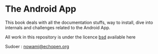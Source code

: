 # The Android App

This book deals with all the documentation stuffs, way to install, dive into internals and challenges related to the Android App.

All work in this repository is under the licence [bsd](https://github.com/echopen/android-app/blob/master/LICENSE.md) available here

Sudoer : nowami@echopen.org

